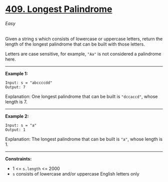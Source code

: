 # [409. Longest Palindrome](https://leetcode.com/problems/longest-palindrome "409. Longest Palindrome")
###### Easy

Given a string s which consists of lowercase or uppercase letters, return the length of the longest palindrome that can be built with those letters.

Letters are case sensitive, for example, `"Aa"` is not considered a palindrome here.


------------

**Example 1:**

    Input: s = "abccccdd"
    Output: 7
Explanation: One longest palindrome that can be built is `"dccaccd"`, whose length is 7.

------------

**Example 2:**

    Input: s = "a"
    Output: 1
Explanation: The longest palindrome that can be built is `"a"`, whose length is 1.

------------

**Constraints:**

- 1 <= `s.length` <= 2000
- `s` consists of lowercase and/or uppercase English letters only